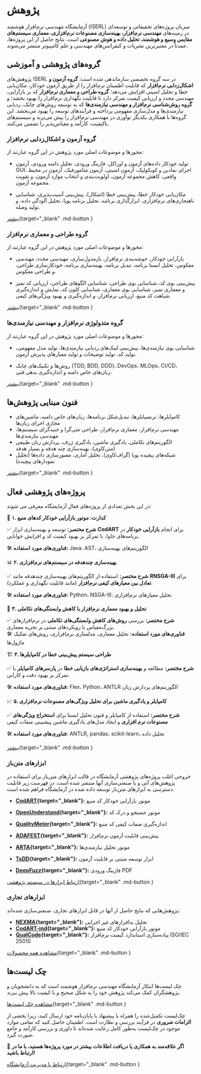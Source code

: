 # پژوهش

آزمایشگاه مهندسی نرم‌افزار هوشمند
(ISERL)
میزبان پروژه‌های تحقیقاتی و توسعه‌ای در زمینه‌های **مهندسی نرم‌افزار، بهینه‌سازی مصنوعات نرم‌افزاری، معماری سیستم‌های مقایس وسیع و هوشمند، تحلیل داده و هوش مصنوعی** است. 
نتایج حاصل از این پروژه‌ها، عمدتاً در معتبرترین نشریات و کنفرانس‌های مهندسی و علم کامپیوتر منتشر می‌شوند. 



## گروه‌های پژوهشی و آموزشی

پژوهش‌های ISERL در سه گروه تخصصی سازماندهی شده است: **گروه آزمون و اشکال‌زدایی نرم‌افزار** که قابلیت اطمینان نرم‌افزار را از طریق آزمون خودکار، مکان‌یابی خطا و تحلیل امنیتی افزایش می‌دهد؛ **گروه طراحی و معماری نرم‌افزار** که بر بازآرایی، مهندسی مجدد و ارزیابی کیفیت تمرکز دارد تا قابلیت نگهداری نرم‌افزار را بهبود بخشد؛ و **گروه روش‌شناسی نرم‌افزار و مهندسی نیازمندی‌ها** که به توسعه روش‌های چابک، ردیابی نیازمندی‌ها و مدل‌سازی مفهومی پرداخته و فرآیندهای توسعه را بهبود می‌بخشد. این گروه‌ها با همکاری یکدیگر نوآوری در مهندسی نرم‌افزار را پیش می‌برند و سیستم‌های باکیفیت، کارآمد و مقیاس‌پذیر را تضمین می‌کنند.



### گروه آزمون و اشکال‌زدایی نرم‌افزار

محورها و موضوعات اصلی مورد پژوهش در این گروه عبارتند از:

- تولید خودکار داده‌های آزمون و اوراکل، فازینگ ورودی، تحلیل دامنه ورودی، آزمون GUI، اجرای نمادین و کونکولیک، آزمون امنیتی، آزمون متامورفیک، آزمون در محیط واقعی، کاهش مجموعه آزمون، اولویت‌بندی و انتخاب موارد آزمون، و تقویت مجموعه آزمون.

- مکان‌یابی خودکار خطا، پیش‌بینی خطا (اشکال)، پیش‌بینی آسیب‌پذیری، شناسایی ناهنجاری‌های نرم‌افزاری، ابزارگذاری برنامه، تحلیل برنامه پویا، تحلیل آلودگی داده، و تولید وصله.


[بیشتر](research_rfps.md){target="_blank" .md-button  } 


### گروه طراحی و معماری نرم‌افزار

محورها و موضوعات اصلی مورد پژوهش در این گروه عبارتند از:

- بازآرایی خودکار، خوشه‌بندی نرم‌افزار، بازمدول‌سازی، مهندسی مجدد، مهندسی معکوس، تحلیل ایستا برنامه، تبدیل برنامه، بهینه‌سازی برنامه، خودکارسازی طراحی، و طراحی معکوس.

- پیش‌بینی بوی کد، شناسایی بوی طراحی، شناسایی الگوهای طراحی، ارزیابی کد تمیز و معماری تمیز، شناسایی بوی معماری، شناسایی کلون کد، نمایش و اندازه‌گیری شباهت کد منبع، ارزیابی نرم‌افزار، و اندازه‌گیری و بهبود ویژگی‌های کیفی.


[بیشتر](research_rfps.md){target="_blank" .md-button  } 


### گروه متدولوژی نرم‌افزار و مهندسی نیازمندی‌ها

محورها و موضوعات اصلی مورد پژوهش در این گروه عبارتند از:

- شناسایی بوی نیازمندی‌ها، پیش‌بینی لینک‌های ردیابی نیازمندی‌ها، تولید مدل مفهومی، تولید کد، تولید توضیحات و تولید معیارهای پذیرش آزمون.

- روش‌ها و تکنیک‌های چابک (TDD, BDD, DDD)، DevOps، MLOps، CI/CD، زبان‌های خاص دامنه و اندازه‌گیری بدهی فنی.


[بیشتر](research_rfps.md){target="_blank" .md-button  } 



## فنون مبنایی پژوهش‌ها

- کامپایلرها، ترنسپایلرها، تبدیل‌شکل برنامه‌ها، زبان‌های خاص دامنه، ماشین‌های مجازی اجرای زبان‌ها 
- مهندسی نرم‌افزار، معماری نرم‌افزار، طراحی شی‌گرا و جنبه‌گرای سیستم‌ها، مهندسی نیازمندی‌ها 
- الگوریتم‌های تکاملی، یادگیری ماشین، یادگیری ژرف، پردازش زبان طبیعی (متن‌کاوی)، بهینه‌سازی چند هدفه و بسیار هدفه
- شبکه‌های پیچیده پویا (گراف‌کاوی)، تحلیل آماری، مصورسازی داده‌ها (تحلیل نمودارهای پیچیده)

 
[بیشتر](../courses/index.md){target="_blank" .md-button  } 



## پروژه‌های پژوهشی فعال

در این بخش تعدادی از پروژه‌های فعال آزمایشگاه معرفی می شوند:


🚀 **۱. کدارت: موتور بازآرایی خودکار کدهای منبع**

✅ **شرح مختصر:** توسعه و بهینه‌سازی ابزار **CodART** برای انجام **بازآرایی خودکار** در برنامه‌های جاوا، با تمرکز بر بهبود کیفیت کد و افزایش خوانایی.

🛠 **فناوری‌های مورد استفاده:** Java، AST، الگوریتم‌های بهینه‌سازی  



📊 **۲. بهینه‌سازی چندهدفه در سیستم‌های نرم‌افزاری**

✅ **شرح مختصر:** استفاده از الگوریتم‌های بهینه‌سازی چندهدفه مانند **RNSGA-III** برای **تعادل بین معیارهای 
کیفی نرم‌افزار** (مانند قابلیت نگهداری و عملکرد). 

🛠 **فناوری‌های مورد استفاده:** Python، NSGA-III، تحلیل معیارهای نرم‌افزاری  



🤖 **۳. تحلیل و بهبود معماری نرم‌افزار با کاهش وابستگی‌های تکاملی**

✅ **شرح مختصر:** بررسی **روش‌های کاهش وابستگی‌های تکاملی** در نرم‌افزارهای بزرگ‌مقیاس با رویکردهای مبتنی بر تجزیه معماری.  
🛠 **فناوری‌های مورد استفاده:** تحلیل معماری، مدلسازی نرم‌افزاری، روش‌های تفکیک ماژول‌ها  



🏗 **۴. طراحی سیستم پیش‌بینی خطا در کامپایلرها**

✅ **شرح مختصر:** مطالعه و **بهینه‌سازی استراتژی‌های بازیابی خطا** در **پارسرهای کامپایلر** با تمرکز بر بهبود دقت و کارایی.  

🛠 **فناوری‌های مورد استفاده:** Flex، Python، ANTLR الگوریتم‌های پردازش زبان  



 📈 **۵. کامپایلر و یادگیری ماشین برای تحلیل ویژگی‌های مصنوعات نرم‌افزاری**  

✅ **شرح مختصر:** استفاده از کامپایلر و فنون تحلیل ایستا برای **استخراج ویژگی‌های مصنوعات نرم افزاری** و ایجاد مدل‌های یادگیری ماشین پیشبینی صفات کیفی  

🛠 **فناوری‌های مورد استفاده:**  ANTLR, pandas، scikit-learn، تحلیل داده  


[بیشتر](../projects/index.md){target="_blank" .md-button  } 



### ابزارهای متن‌باز 

خروجی اغلب پروژه‌های پژوهشی آزمایشگاه در قالب ابزارهای متن‌باز برای استفاده در پژوهش‌های آتی و یا صنعتی‌سازی آنها منتشر شده است. در فهرست زیر قابلیت دسترسی به ابزارهای متن‌باز توسعه داده شده در آزمایشگاه فراهم شده است. 


- **[CodART](https://m-zakeri.github.io/CodART/){target="_blank"}:**   موتور بازآرایی خودکار کد منبع
- **[OpenUnderstand](https://m-zakeri.github.io/OpenUnderstand/){target="_blank"}:** موتور جستجو و درک کد
- **[QualityMeter](https://m-zakeri.github.io/QualityMeter/){target="_blank"}:** اندازه‌گیری صفات کیفی کد منبع
- **[ADAFEST](https://m-zakeri.github.io/ADAFEST/){target="_blank"}:**  پیش‌بینی قابلیت آزمون نرم‌افزار
- **[ARTA](https://m-zakeri.github.io/ARTA/){target="_blank"}:** موتور تحلیل نیازمندی‌ها

- **[TsDD](https://m-zakeri.github.io/TsDD){target="_blank"}:** ابزار توسعه مبتنی بر قابلیت آزمون

- **[DeepFuzz](https://m-zakeri.github.io/iust_deep_fuzz/){target="_blank"}:** فازینگ ورودی PDF


[ارتباط ابزارها در سیستم پژوهشی](https://m-zakeri.github.io/PhD/tools/){target="_blank" .md-button }


### ابزارهای تجاری 

پژوهش‌هایی که نتایج حاصل از آنها در قابل ابزارهای تجاری، صنعتی‌سازی شده‌اند:

- **[NEXMA](../industry/products.md){target="_blank"}:** تحلیل بدافزارهای غیر اجرایی
- **[CodART-ind](../industry/products.md){target="_blank"}:**   موتور بازآرایی خودکار کد منبع
- **[QualCode](../industry/products.md){target="_blank"}:**  پیاده‌سازی استاندارد کیفیت نرم‌افزار ISO/IEC 25010

[مشاهده همه محصولات](../industry/products.md){target="_blank" .md-button }


## چک لیست‌ها

چک لیست‌ها ابتکار آزمایشگاه مهندسی نرم‌افزار هوشمند است که به دانشجویان و پژوهشگران کمک می‌کند پژوهش خود را به شکل صحیح و با کیفیت بالا پیش ببرند.

[مشاهده چک لیست‌ها](https://m-zakeri.github.io/lab/en/checklist/){target="_blank" .md-button  }

چک‌لیست تکمیل‌شده را همراه با پیشنهاد یا پایان‌نامه خود ارسال کنید، زیرا بخشی از **الزامات ضروری** در فرآیند بررسی و نظارت است. اطمینان حاصل کنید که تمامی موارد موجود در چک‌لیست به‌طور کامل رعایت شده‌اند تا داوری و بررسی کارآمد و جامع صورت گیرد.

 

📩 **اگر علاقه‌مند به همکاری یا دریافت اطلاعات بیشتر در مورد پروژه‌ها هستید، با ما در ارتباط باشید!**

[ارتباط با مدیریت آزمایشگاه](https://m-zakeri.github.io/pages/contact-me.html){target="_blank" .md-button }

